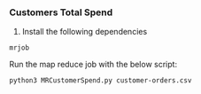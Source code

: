 ### Customers Total Spend

1. Install the following dependencies
```
mrjob
```

Run the map reduce job with the below script:
```
python3 MRCustomerSpend.py customer-orders.csv
```
